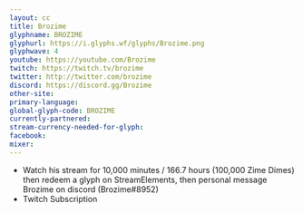 ```yaml
---
layout: cc
title: Brozime
glyphname: BROZIME
glyphurl: https://i.glyphs.wf/glyphs/Brozime.png
glyphwave: 4
youtube: https://youtube.com/Brozime
twitch: https://twitch.tv/brozime
twitter: http://twitter.com/brozime
discord: https://discord.gg/Brozime
other-site: 
primary-language: 
global-glyph-code: BROZIME
currently-partnered: 
stream-currency-needed-for-glyph: 
facebook: 
mixer: 
---
```

* Watch his stream for 10,000 minutes / 166.7 hours (100,000 Zime Dimes) then redeem a glyph on StreamElements, then personal message Brozime on discord (Brozime#8952)
* Twitch Subscription
